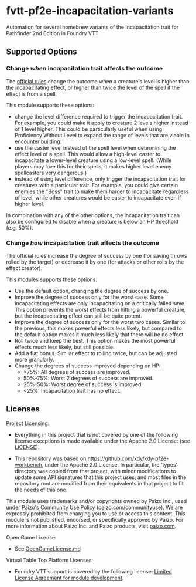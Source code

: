 # fvtt-pf2e-incapacitation-variants

Automation for several homebrew variants of the Incapacitation trait for Pathfinder 2nd Edition in Foundry VTT

## Supported Options

### Change *when* incapacitation trait affects the outcome

The [official rules](https://2e.aonprd.com/Traits.aspx?ID=93) change the outcome when a creature's level is higher than the incapacitating effect, or higher than twice the level of the spell if the effect is from a spell.

This module supports these options:

* change the level difference required to trigger the incapacitation trait. For example, you could make it apply to creature 2 levels higher instead of 1 level higher. This could be particularly useful when using Proficiency Without Level to expand the range of levels that are viable in encounter building.
* use the caster level instead of the spell level when determining the effect level of a spell. This would allow a high-level caster to incapacitate a lower-level creature using a low-level spell. (While players may love this for their spells, it makes higher level enemy spellcasters very dangerous.)
* instead of using level difference, only trigger the incapacitation trait for creatures with a particular trait. For example, you could give certain enemies the "Boss" trait to make them harder to incapacitate regardless of level, while other creatures would be easier to incapacitate even if higher level.

In combination with any of the other options, the incapacitation trait can also be configured to disable when a creature is below an HP threshold (e.g. 50%).

### Change *how* incapacitation trait affects the outcome

The official rules increase the degree of success by one (for saving throws rolled by the target) or decrease it by one (for attacks or other rolls by the effect creator).

This modules supports these options:

* Use the default option, changing the degree of success by one.
* Improve the degree of success only for the worst case. Some incapacitating effects are only incapacitating on a critically failed save. This option prevents the worst effects from hitting a powerful creature, but the incapacitating effect can still be quite potent.
* Improve the degree of success only for the worst two cases. Similar to the previous, this makes powerful effects less likely, but compared to the default option makes it much less likely that there will be no effect.
* Roll twice and keep the best. This option makes the most powerful effects much less likely, but still possible.
* Add a flat bonus. Similar effect to rolling twice, but can be adjusted more granularly.
* Change the degrees of success improved depending on HP:
  * \>75%: All degrees of success are improved.
  * 50%-75%: Worst 2 degrees of success are improved.
  * 25%-50%: Worst degree of success is improved.
  * \<25%: Incapacitation trait has no effect.

## Licenses

Project Licensing:

* Everything in this project that is not covered by one of the following license exceptions is made available under the
  Apache 2.0 License: (see [LICENSE](LICENSE)).

* This repository was based on https://github.com/xdy/xdy-pf2e-workbench, under the Apache 2.0 License.
In particular, the 'types' directory was copied from that project, with minor modifications to update some API signatures that this project uses, and most files in the repository root are modified from their equivalents in that project to fit the needs of this one.

This module uses trademarks and/or copyrights owned by Paizo Inc., used
under [Paizo's Community Use Policy (paizo.com/communityuse)](https://paizo.com/communityuse). We are expressly prohibited from
charging you to use or access this content. This module is not published, endorsed, or specifically approved by Paizo.
For more information about Paizo Inc. and Paizo products, visit [paizo.com](https://paizo.com).

Open Game License:

* See [OpenGameLicense.md](OpenGameLicense.md)

Virtual Table Top Platform Licenses:

* Foundry VTT support is covered by the following
  license: [Limited License Agreement for module development](https://foundryvtt.com/article/license/).

